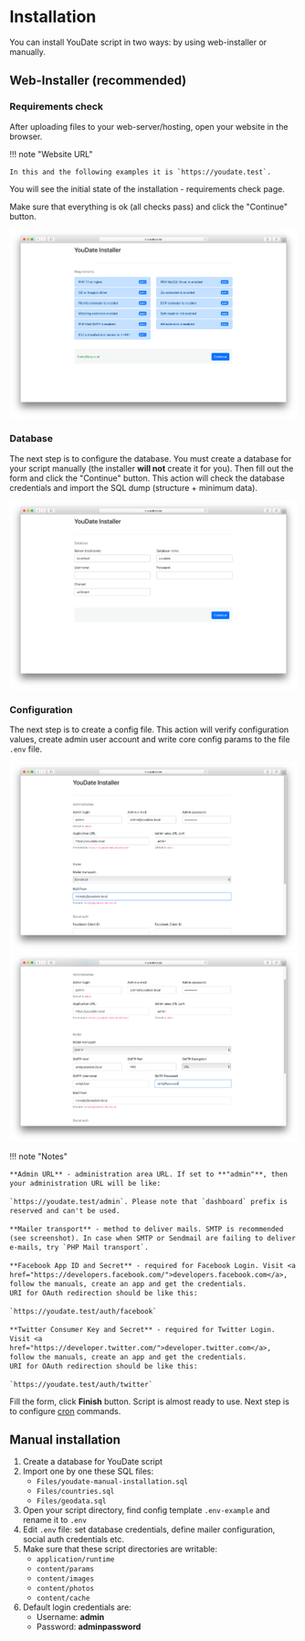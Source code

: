 # Installation

You can install YouDate script in two ways: by using web-installer or manually.

## Web-Installer (recommended)

### Requirements check

After uploading files to your web-server/hosting, open your website in the browser. 

!!! note "Website URL"

    In this and the following examples it is `https://youdate.test`.

You will see the initial state of the installation - requirements check page. 

Make sure that everything is ok (all checks pass) and click the "Continue" button.

[![Requirements](./images/requirements.png)](./images/requirements.png)


### Database

The next step is to configure the database.
You must create a database for your script manually (the installer <strong>will not</strong> create it for you).
Then fill out the form and click the "Continue" button.
This action will check the database credentials and import the SQL dump (structure + minimum data).

[![Database](./images/database.png)](./images/database.png)

### Configuration

The next step is to create a config file. This action will verify configuration values, create admin user account and write core config params to the file `.env` file.

[![Config #1](./images/config1.png)](./images/config1.png)
[![Config #2](./images/config2.png)](./images/config2.png)

!!! note "Notes"

    **Admin URL** - administration area URL. If set to **"admin"**, then your administration URL will be like: 
    
    `https://youdate.test/admin`. Please note that `dashboard` prefix is reserved and can't be used.
    
    **Mailer transport** - method to deliver mails. SMTP is recommended (see screenshot). In case when SMTP or Sendmail are failing to deliver e-mails, try `PHP Mail transport`.
    
    **Facebook App ID and Secret** - required for Facebook Login. Visit <a href="https://developers.facebook.com/">developers.facebook.com</a>, follow the manuals, create an app and get the credentials.
    URI for OAuth redirection should be like this:
     
    `https://youdate.test/auth/facebook`

    **Twitter Consumer Key and Secret** - required for Twitter Login. Visit <a href="https://developer.twitter.com/">developer.twitter.com</a>, follow the manuals, create an app and get the credentials.
    URI for OAuth redirection should be like this: 
    
    `https://youdate.test/auth/twitter`

Fill the form, click **Finish** button. Script is almost ready to use. Next step is to configure [cron](./cron.md) commands.

## Manual installation

1. Create a database for YouDate script
2. Import one by one these SQL files:
    * `Files/youdate-manual-installation.sql` 
    * `Files/countries.sql` 
    * `Files/geodata.sql`
3. Open your script directory, find config template `.env-example` and rename it to `.env`
4. Edit `.env` file: set database credentials, define mailer configuration, social auth credentials etc.
5. Make sure that these script directories are writable:
    * `application/runtime`
    * `content/params`
    * `content/images`
    * `content/photos`
    * `content/cache`
6. Default login credentials are:
    * Username: **admin**
    * Password: **adminpassword**
